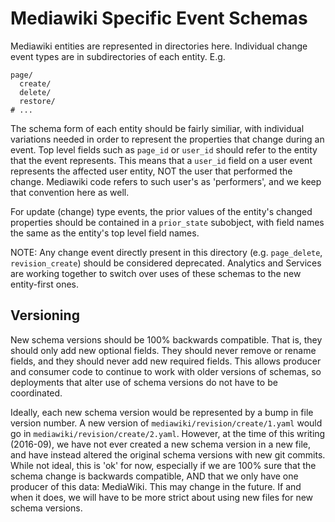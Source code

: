 # Mediawiki Specific Event Schemas

Mediawiki entities are represented in directories here.  Individual
change event types are in subdirectories of each entity.  E.g.

```
page/
  create/
  delete/
  restore/
# ...
```

The schema form of each entity should be fairly similiar, with individual
variations needed in order to represent the properties that change during an
event.  Top level fields such as `page_id` or `user_id` should refer to
the entity that the event represents.  This means that a `user_id`
field on a user event represents the affected user entity, NOT the user
that performed the change.  Mediawiki code refers to such user's as
'performers', and we keep that convention here as well.

For update (change) type events, the prior values of the entity's
changed properties should be contained in a `prior_state` subobject, with
field names the same as the entity's top level field names.


NOTE: Any change event directly present in this directory (e.g. `page_delete`,
`revision_create`) should be considered deprecated.  Analytics and Services are
working together to switch over uses of these schemas to the new entity-first
ones.

## Versioning
New schema versions should be 100% backwards compatible.  That is, they should
only add new optional fields.  They should never remove or rename fields, and
they should never add new required fields.  This allows producer and consumer
code to continue to work with older versions of schemas, so deployments that
alter use of schema versions do not have to be coordinated.

Ideally, each new schema version would be represented by a bump in file version
number.  A new version of `mediawiki/revision/create/1.yaml` would go in
`mediawiki/revision/create/2.yaml`.  However, at the time of this writing
(2016-09), we have not ever created a new schema version in a new file, and
have instead altered the original schema versions with new git commits.
While not ideal, this is 'ok' for now, especially if we are 100% sure that
the schema change is backwards compatible, AND that we only have one producer
of this data: MediaWiki.  This may change in the future.  If and when it does,
we will have to be more strict about using new files for new schema versions.

